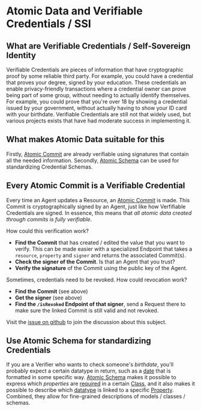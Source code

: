 # Atomic Data and Verifiable Credentials / SSI

## What are Verifiable Credentials / Self-Sovereign Identity

Verifiable Credentials are pieces of information that have cryptographic proof by some reliable third party.
For example, you could have a credential that proves your degree, signed by your education.
These credentials an enable privacy-friendly transactions where a credential owner can prove being part of some group, without needing to actually identify themselves.
For example, you could prove that you're over 18 by showing a credential issued by your government, without actually having to show your ID card with your birthdate.
Verifiable Credentials are still not that widely used, but various projects exists that have had moderate success in implementing it.

## What makes Atomic Data suitable for this

Firstly, [Atomic Commit](../commits/intro.md) are already verifiable using signatures that contain all the needed information.
Secondly, [Atomic Schema](../schema/intro.md) can be used for standardizing Credential Schemas.

## Every Atomic Commit is a Verifiable Credential

Every time an Agent updates a Resource, an [Atomic Commit](../commits/intro.md) is made.
This Commit is cryptographically signed by an Agent, just like how Verfifiable Credentials are signed.
In essence, this means that _all atomic data created through commits is fully verifiable_.

How could this verification work?

- **Find the Commit** that has created / edited the value that you want to verify. This can be made easier with a specialized Endpoint that takes a `resource`, `property` and `signer` and returns the associated Commit(s).
- **Check the signer of the Commit**. Is that an Agent that you trust?
- **Verify the signature** of the Commit using the public key of the Agent.

Sometimes, credentials need to be revoked.
How could revocation work?

- **Find the Commit** (see above)
- **Get the signer** (see above)
- **Find the `/isRevoked` Endpoint of that signer**, send a Request there to make sure the linked Commit is still valid and not revoked.

Visit the [issue on github](https://github.com/ontola/atomic-data-docs/issues/22) to join the discussion about this subject.

## Use Atomic Schema for standardizing Credentials

If you are a Verifier who wants to check someone's _birthdate_, you'll probably expect a certain datatype in return, such as a [date](https://atomicdata.dev/datatypes/date) that is formatted in some specific way.
[Atomic Schema](../schema/intro.md) makes it possible to express which _properties_ are [required](https://atomicdata.dev/properties/requires) in a certain [Class](https://atomicdata.dev/classes/Class), and it also makes it possible to describe which [datatype](https://atomicdata.dev/classes/Datatype) is linked to a specific [Property](https://atomicdata.dev/classes/Property).
Combined, they allow for fine-grained descriptions of models / classes / schemas.
